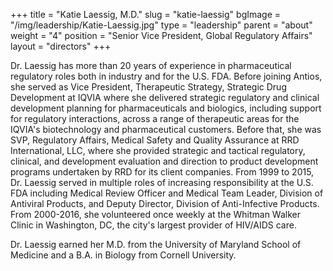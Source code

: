 +++
title = "Katie Laessig, M.D."
slug = "katie-laessig"
bgImage = "/img/leadership/Katie-Laessig.jpg"
type = "leadership"
parent = "about"
weight = "4"
position = "Senior Vice President, Global Regulatory Affairs"
layout = "directors"
+++

Dr. Laessig has more than 20 years of experience in pharmaceutical regulatory roles both in industry and for the U.S. FDA. Before joining Antios, she served as Vice President, Therapeutic Strategy, Strategic Drug Development at IQVIA where she delivered strategic regulatory and clinical development planning for pharmaceuticals and biologics, including support for regulatory interactions, across a range of therapeutic areas for the IQVIA's biotechnology and pharmaceutical customers. Before that, she was SVP, Regulatory Affairs, Medical Safety and Quality Assurance at RRD International, LLC, where she provided strategic and tactical regulatory, clinical, and development evaluation and direction to product development programs undertaken by RRD for its client companies. From 1999 to 2015, Dr. Laessig served in multiple roles of increasing responsibility at the U.S. FDA including Medical Review Officer and Medical Team Leader, Division of Antiviral Products, and Deputy Director, Division of Anti-Infective Products. From 2000-2016, she volunteered once weekly at the Whitman Walker Clinic in Washington, DC, the city's largest provider of HIV/AIDS care.

Dr. Laessig earned her M.D. from the University of Maryland School of Medicine and a B.A. in Biology from Cornell University.